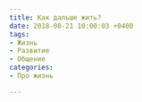 ```yaml
---
title: Как дальше жить?
date: 2018-08-21 10:00:03 +0400
tags:
- Жизнь
- Развитие
- Общение
categories:
- Про жизнь

---
```

